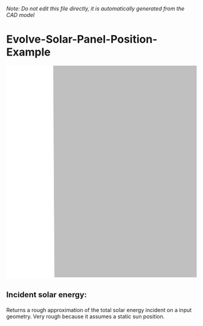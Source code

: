 ###### Note: Do not edit this file directly, it is automatically generated from the CAD model

# Evolve-Solar-Panel-Position-Example

![](/project.svg)

<h3 style="font-size:20px;"><strong>Incident solar energy:</strong></h3>Returns a rough approximation of the total solar energy incident on a input geometry. Very rough because it assumes a static sun position.


